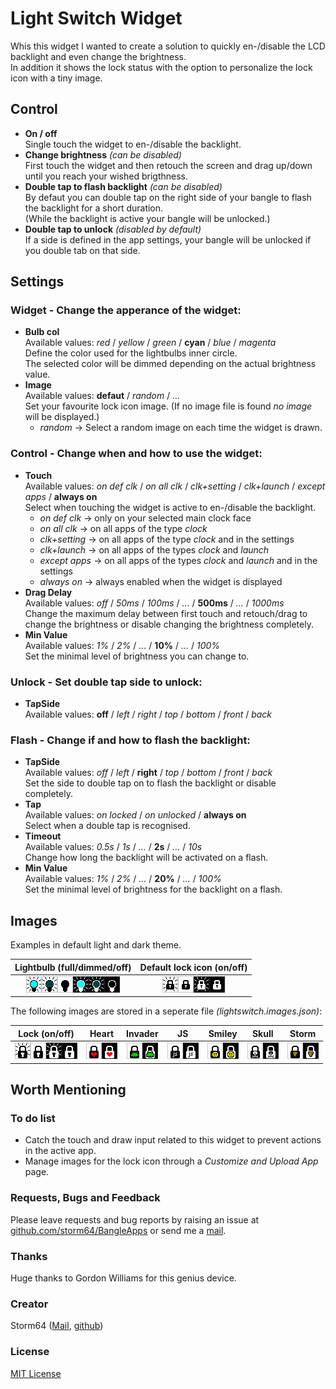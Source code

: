 # Light Switch Widget

Whis this widget I wanted to create a solution to quickly en-/disable the LCD backlight and even change the brightness.  
In addition it shows the lock status with the option to personalize the lock icon with a tiny image.


## Control ##

* __On / off__  
  Single touch the widget to en-/disable the backlight.
* __Change brightness__ _(can be disabled)_  
  First touch the widget and then retouch the screen and drag up/down until you reach your wished brigthness.
* __Double tap to flash backlight__ _(can be disabled)_  
  By defaut you can double tap on the right side of your bangle to flash the backlight for a short duration.  
  (While the backlight is active your bangle will be unlocked.)
* __Double tap to unlock__ _(disabled by default)_  
  If a side is defined in the app settings, your bangle will be unlocked if you double tab on that side.


## Settings ##

### Widget - Change the apperance of the widget:
* __Bulb col__  
  Available values: _red_ / _yellow_ / _green_ / __cyan__ / _blue_ / _magenta_  
  Define the color used for the lightbulbs inner circle.  
  The selected color will be dimmed depending on the actual brightness value.
* __Image__  
  Available values: __defaut__ / _random_ / _..._  
  Set your favourite lock icon image. (If no image file is found _no image_ will be displayed.)
    * _random_ -> Select a random image on each time the widget is drawn.

### Control - Change when and how to use the widget:
* __Touch__  
  Available values: _on def clk_ / _on all clk_ / _clk+setting_ / _clk+launch_ / _except apps_ / __always on__  
  Select when touching the widget is active to en-/disable the backlight.
    * _on def clk_ -> only on your selected main clock face
    * _on all clk_ -> on all apps of the type _clock_
    * _clk+setting_ -> on all apps of the type _clock_ and in the settings
    * _clk+launch_ -> on all apps of the types _clock_ and _launch_
    * _except apps_ -> on all apps of the types _clock_ and _launch_ and in the settings
    * _always on_ -> always enabled when the widget is displayed
* __Drag Delay__  
  Available values: _off_ / _50ms_ / _100ms_ / _..._ / __500ms__ / _..._ / _1000ms_  
  Change the maximum delay between first touch and retouch/drag to change the brightness or disable changing the brightness completely.
* __Min Value__  
  Available values: _1%_ / _2%_ / _..._ / __10%__ / _..._ / _100%_  
  Set the minimal level of brightness you can change to.

### Unlock - Set double tap side to unlock:
* __TapSide__  
  Available values: __off__ / _left_ / _right_ / _top_ / _bottom_ / _front_ / _back_

### Flash - Change if and how to flash the backlight:
* __TapSide__  
  Available values: _off_ / _left_ / __right__ / _top_ / _bottom_ / _front_ / _back_  
  Set the side to double tap on to flash the backlight or disable completely.
* __Tap__  
  Available values: _on locked_ / _on unlocked_ / __always on__  
  Select when a double tap is recognised.
* __Timeout__  
  Available values: _0.5s_ / _1s_ / _..._ / __2s__ / _..._ / _10s_  
  Change how long the backlight will be activated on a flash.
* __Min Value__  
  Available values: _1%_ / _2%_ / _..._ / __20%__ / _..._ / _100%_  
  Set the minimal level of brightness for the backlight on a flash.


## Images ##

Examples in default light and dark theme.

| Lightbulb (full/dimmed/off) | Default lock icon (on/off) |
|:---------------------------:|:--------------------------:|
| ![](images/lightbulb.png)   | ![](images/default.png)    |

The following images are stored in a seperate file _(lightswitch.images.json)_:
  
| Lock (on/off) | Heart | Invader | JS | Smiley | Skull | Storm | 
|:-------------:|:-----:|:-------:|:--:|:------:|:-----:|:-----:|
| ![](images/image_lock.png) | ![](images/image_heart.png) | ![](images/image_invader.png) | ![](images/image_js.png) | ![](images/image_smiley.png) | ![](images/image_skull.png) | ![](images/image_storm.png) |


## Worth Mentioning ##

### To do list
* Catch the touch and draw input related to this widget to prevent actions in the active app.
* Manage images for the lock icon through a _Customize and Upload App_ page.

### Requests, Bugs and Feedback
Please leave requests and bug reports by raising an issue at [github.com/storm64/BangleApps](https://github.com/storm64/BangleApps) or send me a [mail](mailto:banglejs@storm64.de).

### Thanks
Huge thanks to Gordon Williams for this genius device.

### Creator
Storm64 ([Mail](mailto:banglejs@storm64.de), [github](https://github.com/storm64))

### License
[MIT License](LICENSE)
